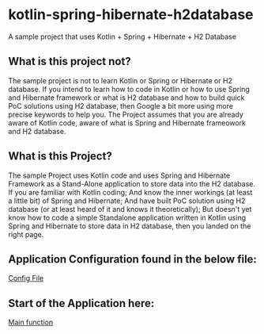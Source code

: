 # kotlin-spring-hibernate-h2database
A sample project that uses Kotlin + Spring + Hibernate + H2 Database

## What is this project not?
The sample project is not to learn Kotlin or Spring or Hibernate or H2 database. If you intend to learn how to code in Kotlin or how to use Spring and Hibernate framework or what is H2 database and how to build quick PoC solutions using H2 database, then Google a bit more using more precise keywords to help you. The Project assumes that you are already aware of Kotlin code, aware of what is Spring and Hibernate frameowork and H2 database.

## What is this Project?
The sample Project uses Kotlin code and uses Spring and Hibernate Framework as a Stand-Alone application to store data into the H2 database. 
If you are familiar with Kotlin coding; 
And know the inner workings (at least a little bit) of Spring and Hibernate; 
And have built PoC solution using H2 database (or at least heard of it and knows it theoretically); 
But doesn't yet know how to code a simple Standalone application written in Kotlin using Spring and Hibernate to store data in H2 database, then you landed on the right page. 

## Application Configuration found in the below file:
[Config File](src/main/kotlin/com/gp/service/ApplicationConfig.kt)

## Start of the Application here:
[Main function](src/main/kotlin/com/gp/service/ApplicationMain.kt)
